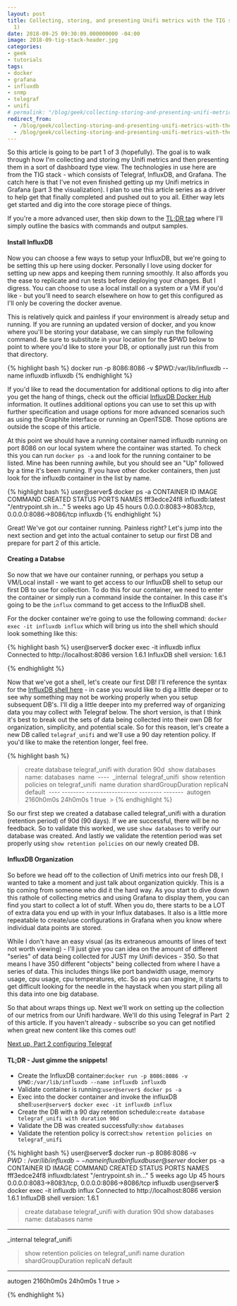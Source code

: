 ```yaml
---
layout: post
title: Collecting, storing, and presenting Unifi metrics with the TIG stack (part
  1)
date: 2018-09-25 09:30:09.000000000 -04:00
image: 2018-09-tig-stack-header.jpg
categories:
- geek
- tutorials
tags:
- docker
- grafana
- influxdb
- snmp
- telegraf
- unifi
# permalink: "/blog/geek/collecting-storing-and-presenting-unifi-metrics-with-the-tig-stack-part-1/"
redirect_from:
  - /blog/geek/collecting-storing-and-presenting-unifi-metrics-with-the-tig-stack-part-1
  - /blog/geek/collecting-storing-and-presenting-unifi-metrics-with-the-tig-stack-part-1/
---
```


So this article is going to be part 1 of 3 (hopefully). The goal is to walk through how I'm collecting and storing my Unifi metrics and then presenting them in a sort of dashboard type view. The technologies in use here are from the TIG stack - which consists of Telegraf, InfluxDB, and Grafana. The catch here is that I've not even finished getting up my Unifi metrics in Grafana (part 3 the visualization). I plan to use this article series as a driver to help get that finally completed and pushed out to you all. Either way lets get started and dig into the core storage piece of things.

If you're a more advanced user, then skip down to the <a href="#tldr">TL;DR tag</a> where I'll simply outline the basics with commands and output samples.

#### Install InfluxDB

Now you can choose a few ways to setup your InfluxDB, but we're going to be setting this up here using docker. Personally I love using docker for setting up new apps and keeping them running smoothly. It also affords you the ease to replicate and run tests before deploying your changes. But I digress. You can choose to use a local install on a system or a VM if you'd like - but you'll need to search elsewhere on how to get this configured as I'll only be covering the docker avenue. 

This is relatively quick and painless if your environment is already setup and running. If you are running an updated version of docker, and you know where you'll be storing your database, we can simply run the following command. Be sure to substitute in your location for the $PWD below to point to where you'd like to store your DB, or optionally just run this from that directory.

{% highlight bash %}
docker run -p 8086:8086 -v $PWD:/var/lib/influxdb --name influxdb influxdb
{% endhighlight %}

If you'd like to read the documentation for additional options to dig into after you get the hang of things, check out the official <a href="https://hub.docker.com/_/influxdb/">InfluxDB Docker Hub</a> information. It outlines additional options you can use to set this up with further specification and usage options for more advanced scenarios such as using the Graphite interface or running an OpenTSDB. Those options are outside the scope of this article.

At this point we should have a running container named influxdb running on port 8086 on our local system where the container was started. To check this you can run `docker ps -a` and look for the running container to be listed. Mine has been running awhile, but you should see an "Up" followed by a time it's been running. If you have other docker containers, then just look for the influxdb container in the list by name.

{% highlight bash %}
user@server$ docker ps -a
CONTAINER ID        IMAGE               COMMAND                  CREATED             STATUS              PORTS                                            NAMES
fff3edce24f8        influxdb:latest     "/entrypoint.sh in..."   5 weeks ago         Up 45 hours         0.0.0.0:8083->8083/tcp, 0.0.0.0:8086->8086/tcp   influxdb
{% endhighlight %}

Great! We've got our container running. Painless right? Let's jump into the next section and get into the actual container to setup our first DB and prepare for part 2 of this article.

#### Creating a Databse

So now that we have our container running, or perhaps you setup a VM/Local install - we want to get access to our InfluxDB shell to setup our first DB to use for collection. To do this for our container, we need to enter the container or simply run a command inside the container. In this case it's going to be the `influx` command to get access to the InfluxDB shell. 

For the docker container we're going to use the following command: `docker exec -it influxdb influx` which will bring us into the shell which should look something like this:

{% highlight bash %}
user@server$ docker exec -it influxdb influx
Connected to http://localhost:8086 version 1.6.1
InfluxDB shell version: 1.6.1
> 
{% endhighlight %}

Now that we've got a shell, let's create our first DB! I'll reference the syntax for the <a href="https://docs.influxdata.com/influxdb/v1.6/query_language/database_management/#create-database">InfluxDB shell here</a> - in case you would like to dig a little deeper or to see why something may not be working properly when you setup subsequent DB's. I'll dig a little deeper into my preferred way of organizing data you may collect with Telegraf below. The short version, is that I think it's best to break out the sets of data being collected into their own DB for organization, simplicity, and potential scale. So for this reason, let's create a new DB called `telegraf_unifi` and we'll use a 90 day retention policy. If you'd like to make the retention longer, feel free.

{% highlight bash %}
> create database telegraf_unifi with duration 90d 
> show databases 
name: databases
 name
 ----
 _internal 
telegraf_unifi 
> show retention policies on telegraf_unifi 
name    duration  shardGroupDuration replicaN default 
----    --------  ------------------ -------- ------- 
autogen 2160h0m0s 24h0m0s            1        true
 > 
{% endhighlight %}

So our first step we created a database called telegraf_unifi with a duration (retention period) of 90d (90 days). If we are successful, there will be no feedback. So to validate this worked, we use `show databases` to verify our database was created. And lastly we validate the retention period was set properly using `show retention policies` on our newly created DB.

#### InfluxDB Organization

So before we head off to the collection of Unifi metrics into our fresh DB, I wanted to take a moment and just talk about organization quickly. This is a tip coming from someone who did it the hard way. As you start to dive down this rathole of collecting metrics and using Grafana to display them, you can find you start to collect a lot of stuff. When you do, there starts to be a LOT of extra data you end up with in your Influx databases. It also is a little more repeatable to create/use configurations in Grafana when you know where individual data points are stored.

While I don't have an easy visual (as its extraneous amounts of lines of text not worth viewing) - I'll just give you can idea on the amount of different "series" of data being collected for JUST my Unifi devices - 350. So that means I have 350 different "objects" being collected from where I have a series of data. This includes things like port bandwidth usage, memory usage, cpu usage, cpu temperatures, etc. So as you can imagine, it starts to get difficult looking for the needle in the haystack when you start piling all this data into one big database. 

So that about wraps things up. Next we'll work on setting up the collection of our metrics from our Unifi hardware. We'll do this using Telegraf in Part  2 of this article. If you haven't already - subscribe so you can get notified when great new content like this comes out!

<a href="https://1activegeek.com/blog/geek/collecting-storing-and-presenting-unifi-metrics-with-the-tig-stack-part-2/">Next up, Part 2 configuring Telegraf</a>

<a name="tldr"></a>
#### TL;DR - Just gimme the snippets!

- Create the InfluxDB container:`docker run -p 8086:8086 -v $PWD:/var/lib/influxdb --name influxdb influxdb`
- Validate container is running:`user@server$ docker ps -a`
- Exec into the docker container and invoke the influxDB shell:`user@server$ docker exec -it influxdb influx`
- Create the DB with a 90 day retention schedule:`create database telegraf_unifi with duration 90d`
- Validate the DB was created successfully:`show databases`
- Validate the retention policy is correct:`show retention policies on telegraf_unifi`

{% highlight bash %}
user@server$ docker run -p 8086:8086 -v $PWD:/var/lib/influxdb --name influxdb influxdb
user@server$ docker ps -a
CONTAINER ID        IMAGE               COMMAND                  CREATED             STATUS              PORTS                                            NAMES
fff3edce24f8        influxdb:latest     "/entrypoint.sh in..."   5 weeks ago         Up 45 hours         0.0.0.0:8083->8083/tcp, 0.0.0.0:8086->8086/tcp   influxdb
user@server$ docker exec -it influxdb influx
Connected to http://localhost:8086 version 1.6.1
InfluxDB shell version: 1.6.1
> create database telegraf_unifi with duration 90d
> show databases
name: databases
name
----
_internal
telegraf_unifi
> show retention policies on telegraf_unifi
name    duration  shardGroupDuration replicaN default
----    --------  ------------------ -------- -------
 autogen 2160h0m0s 24h0m0s 1 true \>

{% endhighlight %}



